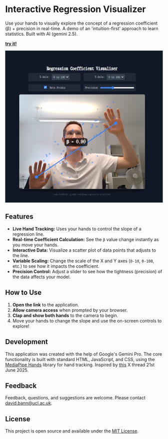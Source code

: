 # Interactive Regression Visualizer

Use your hands to visually explore the concept of a regression coefficient (β) + precision in real-time. A demo of an 'intuition-first' approach to learn statistics. Built with AI (gemini 2.5).

**[try it!](https://dbann.github.io/regression_visualizer/)**

[![Interactive Regression Visualizer in action](screenshot2.jpg)](screenshot2.jpg)

## Features

- **Live Hand Tracking:** Uses your hands to control the slope of a regression line.
- **Real-time Coefficient Calculation:** See the `β` value change instantly as you move your hands.
- **Interactive Data:** Visualize a scatter plot of data points that adjusts to the line.
- **Variable Scaling:** Change the scale of the X and Y axes (`0-10`, `0-100`, etc.) to see how it impacts the coefficient.
- **Precision Control:** Adjust a slider to see how the tightness (precision) of the data affects your model.

## How to Use

1.  **Open the link** to the application.
2.  **Allow camera access** when prompted by your browser.
3.  **Clap and show both hands** to the camera to begin.
4.  Move your hands to change the slope and use the on-screen controls to explore!

## Development

This application was created with the help of Google's Gemini Pro. The core functionality is built with standard HTML, JavaScript, and CSS, using the [MediaPipe Hands](https://developers.google.com/mediapipe/solutions/vision/hand_landmarker) library for hand tracking. Inspired by [this](https://x.com/googleaidevs/status/1936193938639012065) X thread 21st June 2025. 

## Feedback

Feedback, questions, and suggestions are welcome. Please contact [david.bann@ucl.ac.uk](mailto:david.bann@ucl.ac.uk). 

## License

This project is open source and available under the [MIT License](https://opensource.org/licenses/MIT).
